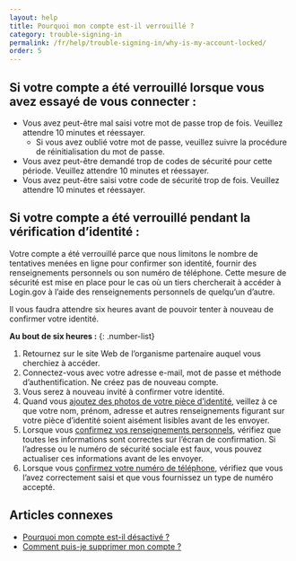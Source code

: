 ```yaml
---
layout: help
title: Pourquoi mon compte est-il verrouillé ?
category: trouble-signing-in
permalink: /fr/help/trouble-signing-in/why-is-my-account-locked/
order: 5
---
```


## Si votre compte a été verrouillé lorsque vous avez essayé de vous connecter :

* Vous avez peut-être mal saisi votre mot de passe trop de fois. Veuillez attendre 10 minutes et réessayer.
  * Si vous avez oublié votre mot de passe, veuillez suivre la procédure de réinitialisation du mot de passe.
* Vous avez peut-être demandé trop de codes de sécurité pour cette période. Veuillez attendre 10 minutes et réessayer.
* Vous avez peut-être saisi votre code de sécurité trop de fois. Veuillez attendre 10 minutes et réessayer.

## Si votre compte a été verrouillé pendant la vérification d’identité :

Votre compte a été verrouillé parce que nous limitons le nombre de tentatives menées en ligne pour confirmer son identité, fournir des renseignements personnels ou son numéro de téléphone. Cette mesure de sécurité est mise en place pour le cas où un tiers chercherait à accéder à Login.gov à l’aide des renseignements personnels de quelqu’un d’autre.

Il vous faudra attendre six heures avant de pouvoir tenter à nouveau de confirmer votre identité.

**Au bout de six heures :**
{: .number-list}

1. Retournez sur le site Web de l’organisme partenaire auquel vous cherchiez à accéder.
1. Connectez-vous avec votre adresse e-mail, mot de passe et méthode d’authentification. Ne créez pas de nouveau compte.
1. Vous serez à nouveau invité à confirmer votre identité.
1. Quand vous [ajoutez des photos de votre pièce d’identité](#), veillez à ce que votre nom, prénom, adresse et autres renseignements figurant sur votre pièce d’identité soient aisément lisibles avant de les envoyer.
1. Lorsque vous [confirmez vos renseignements personnels](#), vérifiez que toutes les informations sont correctes sur l’écran de confirmation. Si l’adresse ou le numéro de sécurité sociale est faux, vous pouvez actualiser ces informations avant de les envoyer.
1. Lorsque vous [confirmez votre numéro de téléphone](#), vérifiez que vous l’avez correctement saisi et que vous fournissez un type de numéro accepté.

## Articles connexes

* [Pourquoi mon compte est-il désactivé ?](#)
* [Comment puis-je supprimer mon compte ?](#)
